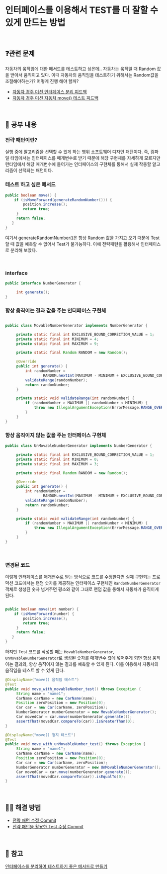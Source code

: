 # 인터페이스를 이용해서 TEST를 더 잘할 수 있게 만드는 방법

<br>

## ❓관련 문제

자동차의 움직임에 대한 메서드를 테스트하고 싶은데.. 자동차는 움직일 때 Random 값을 받아서 움직이고 있다.
이때 자동차의 움직임을 테스트하기 위해서는 Random값을 조절해야하는가? 어떻게 진행 해야 할까?

- [자동차 경주 미션 인터페이스 분리 피드백](https://github.com/woowacourse/java-racingcar/pull/327#discussion_r805303802)
- [자동차 경주 미션 자동차 move() 테스트 피드백](https://github.com/woowacourse/java-racingcar/pull/327#discussion_r805304533)

<br>

## 📝 공부 내용

### 전략 패턴이란?
실행 중에 알고리즘을 선택할 수 있게 하는 행위 소프트웨어 디자인 패턴이다.
즉, 컴파일 타임에서는 인터페이스를 매개변수로 받기 때문에 해당 구현체를 자세하게 모르지만
런타임에서 해당 매개변수에 들어가는 인터페이스의 구현체를 통해서 실제 작동할 알고리즘이 선택되는 패턴이다.


### 테스트 하고 싶은 메서드

``` java
public boolean move() {
    if (isMoveForward(generateRandomNumber())) {
        position.increase();
        return true;
     }
     return false;
   }
}
```
여기서 generateRandomNumber()은 항상 Random 값을 가지고 오기 때문에 Test할 때 값을 예측할 수 
없어서 Test가 불가능하다. 이에 전략패턴을 활용해서 인터페이스로 분리해 보았다.

<br>

### interface

``` java
public interface NumberGenerator {

     int generate();
}
```

### 항상 움직이는 결과 값을 주는 인터페이스 구현체

``` java

public class MovableNumberGenerator implements NumberGenerator {

     private static final int EXCLUSIVE_BOUND_CORRECTION_VALUE = 1;
     private static final int MINIMUM = 4;
     private static final int MAXIMUM = 9;

     private static final Random RANDOM = new Random();

     @Override
     public int generate() {
         int randomNumber =
                 RANDOM.nextInt(MAXIMUM - MINIMUM + EXCLUSIVE_BOUND_CORRECTION_VALUE) + MINIMUM;
         validateRange(randomNumber);
         return randomNumber;
     }

     private static void validateRange(int randomNumber) {
         if (randomNumber > MAXIMUM || randomNumber < MINIMUM) {
             throw new IllegalArgumentException(ErrorMessage.RANGE_OVER.toString());
         }
     }
}
```

### 항상 움직이지 않는 값을 주는 인터페이스 구현체

``` java
public class UnMovableNumberGenerator implements NumberGenerator {

     private static final int EXCLUSIVE_BOUND_CORRECTION_VALUE = 1;
     private static final int MINIMUM = 0;
     private static final int MAXIMUM = 3;

     private static final Random RANDOM = new Random();

     @Override
     public int generate() {
         int randomNumber =
                 RANDOM.nextInt(MAXIMUM - MINIMUM + EXCLUSIVE_BOUND_CORRECTION_VALUE) + MINIMUM;
         validateRange(randomNumber);
         return randomNumber;
     }

     private static void validateRange(int randomNumber) {
         if (randomNumber > MAXIMUM || randomNumber < MINIMUM) {
             throw new IllegalArgumentException(ErrorMessage.RANGE_OVER.toString());
         }
     }
}
```

<br>

### 변경된 코드

이렇게 인터페이스를 매개변수로 받는 방식으로 코드를 수정한다면 실제 구현되는 프로덕션 코드에서는 
랜덤 숫자를 제공하는 인터페이스 구현체인 `RandomNumberGenerator` 객체로 생성된 숫자 넘겨주면 평소와 같이 그대로
랜덤 값을 통해서 자동차가 움직이게 된다.

``` java

public boolean move(int number) {
    if (isMoveForward(number) {
        position.increase();
        return true;
     }
     return false;
   }
}
```

하지만 Test 코드를 작성할 때는 `MovableNumberGenerator`, `UnMovableNumberGenerator`로 생성된 숫자를
매개변수 값에 넣어주게 되면 항상 움직이는 결과와, 항상 움직이지 않는 결과를 예측할 수 있게 된다.
이를 이용해서 자동차의 움직임을 테스트 할 수 있게 된다.

``` java
@DisplayName("move() 움직임 테스트")
@Test
public void move_with_movableNumber_test() throws Exception {
     String name = "name1";
     CarName carName = new CarName(name);
     Position zeroPosition = new Position(0);
     Car car = new Car(carName, zeroPosition);
     NumberGenerator numberGenerator = new MovableNumberGenerator();
     Car movedCar = car.move(numberGenerator.generate());
     assertThat(movedCar.compareTo(car)).isGreaterThan(0);
}

@DisplayName("move() 정지 테스트")
@Test
public void move_with_unMovableNumber_test() throws Exception {
     String name = "name1";
     CarName carName = new CarName(name);
     Position zeroPosition = new Position(0);
     Car car = new Car(carName, zeroPosition);
     NumberGenerator numberGenerator = new UnMovableNumberGenerator();
     Car movedCar = car.move(numberGenerator.generate());
     assertThat(movedCar.compareTo(car)).isEqualTo(0);
}
```

<br>

## 👨‍💻 해결 방법

- [전략 패턴 수정 Commit](https://github.com/woowacourse/java-racingcar/pull/327/commits/a622f99dfb6514e3dcb84a98f626d44788dae729)
- [전략 패턴을 활용한 Test 수정 Commit](https://github.com/woowacourse/java-racingcar/pull/327/commits/a3e68399b61ee87392f027023d2691266db4a3f6)

<br>

## 📎 참고

[인터페이스를 분리하여 테스트하기 좋은 메서드로 만들기](https://tecoble.techcourse.co.kr/post/2020-05-17-appropriate_method_for_test_by_interface/)